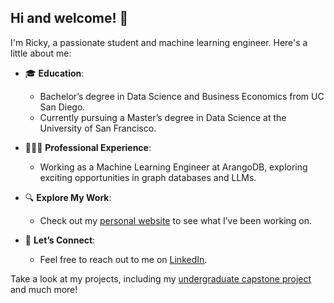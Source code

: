 ## Hi and welcome! 👋

I'm Ricky, a passionate student and machine learning engineer. Here's a little about me:

- 🎓 **Education**:  
  - Bachelor’s degree in Data Science and Business Economics from UC San Diego.  
  - Currently pursuing a Master’s degree in Data Science at the University of San Francisco.

- 👨🏻‍💼 **Professional Experience**:  
  - Working as a Machine Learning Engineer at ArangoDB, exploring exciting opportunities in graph databases and LLMs.

- 🔍 **Explore My Work**:  
  - Check out my [personal website](https://rickymiura.netlify.app/) to see what I’ve been working on.

- 💬 **Let’s Connect**:  
  - Feel free to reach out to me on [LinkedIn](https://www.linkedin.com/in/rickymiura/).

Take a look at my projects, including my [undergraduate capstone project](https://github.com/RickyMiura/Traffic-Speed-Forecasting) and much more!
